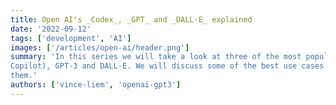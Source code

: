 ```yaml
---
title: Open AI's _Codex_, _GPT_ and _DALL-E_ explained
date: '2022-09-12'
tags: ['development', 'AI']
images: ['/articles/open-ai/header.png']
summary: 'In this series we will take a look at three of the most popular AI tools from Open Ai: Codex (aka Github
Copilot), GPT-3 and DALL-E. We will discuss some of the best use cases for each role and how you can get started with
them.'
authors: ['vince-liem', 'openai-gpt3']
---
```

